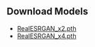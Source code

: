 ## Download Models
- [RealESRGAN_x2.pth](https://drive.google.com/file/d/1pG2S3sYvSaO0V0B8QPOl1RapPHpUGOaV/view?usp=drive_link)
- [RealESRGAN_x4.pth](https://drive.google.com/file/d/1SGHdZAln4en65_NQeQY9UjchtkEF9f5F/view?usp=drive_link)
